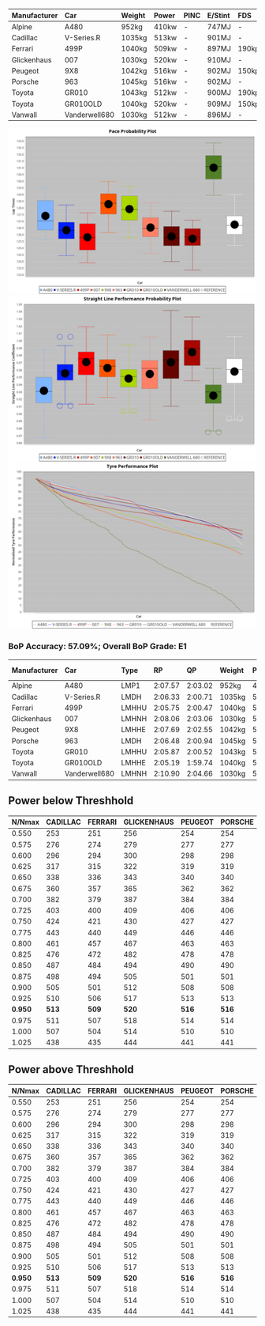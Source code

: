 |Manufacturer|Car|Weight|Power|PINC|E/Stint|FDS|
|:-|:-|:-|:-|:-|:-|:-|
|Alpine|A480|952kg|410kw|-|747MJ|-|
|Cadillac|V-Series.R|1035kg|513kw|-|901MJ|-|
|Ferrari|499P|1040kg|509kw|-|897MJ|190kph|
|Glickenhaus|007|1030kg|520kw|-|910MJ|-|
|Peugeot|9X8|1042kg|516kw|-|902MJ|150kph|
|Porsche|963|1045kg|516kw|-|902MJ|-|
|Toyota|GR010|1043kg|512kw|-|900MJ|190kph|
|Toyota|GR010OLD|1040kg|520kw|-|909MJ|150kph|
|Vanwall|Vanderwell680|1030kg|512kw|-|896MJ|-|

![PACECHART](./IMG/OFFICIAL.png)
![STRAIGHTLINEPERFORMANCECHART](./IMG/OFFICIAL_sp.png)
![TYREPERFORMANCECHART](./IMG/OFFICIAL_tw.png)

### BoP Accuracy: 57.09%; Overall BoP Grade: E1
|Manufacturer|Car|Type|RP|QP|Weight|Power¹|Threshhold|PINC|Power²|E/Stint|AVG Vmax|FDS|RDLC|L/Stint|BOP-Grade|ModelAccuracy|ModelPoints|Match%|
|:-|:-|:-|:-|:-|:-|:-|:-|:-|:-|:-|:-|:-|:-|:-|:-|:-|:-|:-|
|Alpine|A480|LMP1|2:07.57|2:03.02|952kg|410kw|0.0kph|-|410kw|747MJ|296.51kph|-|0.97|23|~A1|59.62%|840|100.00%|
|Cadillac|V-Series.R|LMDH|2:06.33|2:00.71|1035kg|513kw|0.0kph|-|513kw|901MJ|303.84kph|-|1.03|25|-C1|88.58%|2033|75.82%|
|Ferrari|499P|LMHHU|2:05.75|2:00.47|1040kg|509kw|0.0kph|-|509kw|897MJ|306.26kph|190kph|1.05|25|-E2|84.67%|2303|54.05%|
|Glickenhaus|007|LMHNH|2:08.06|2:03.06|1030kg|520kw|0.0kph|-|520kw|910MJ|306.22kph|-|0.95|25|+D1|96.64%|1639|69.99%|
|Peugeot|9X8|LMHHE|2:07.69|2:02.55|1042kg|516kw|0.0kph|-|516kw|902MJ|302.35kph|150kph|1.03|25|+B2|87.16%|2572|83.40%|
|Porsche|963|LMDH|2:06.48|2:00.94|1045kg|516kw|0.0kph|-|516kw|902MJ|304.03kph|-|1.02|25|-B2|93.05%|5740|80.06%|
|Toyota|GR010|LMHHU|2:05.87|2:00.52|1043kg|512kw|0.0kph|-|512kw|900MJ|306.34kph|190kph|1.05|25|-E1|90.17%|3255|57.19%|
|Toyota|GR010OLD|LMHHE|2:05.19|1:59.74|1040kg|520kw|0.0kph|-|520kw|909MJ|309.23kph|150kph|1.05|25|-Ω1|85.24%|1322|31.58%|
|Vanwall|Vanderwell680|LMHNH|2:10.90|2:04.66|1030kg|512kw|0.0kph|-|512kw|896MJ|298.78kph|-|1.01|25|+Ω2|91.33%|611|-38.32%|

## Power below Threshhold
|N/Nmax|CADILLAC|FERRARI|GLICKENHAUS|PEUGEOT|PORSCHE|TOYOTA|TOYOTA|VANWALL|​|RPM|A480|
|:-|:-|:-|:-|:-|:-|:-|:-|:-|:-|:-|:-|
|0.550|253|251|256|254|254|252|256|252|​|--|-|
|0.575|276|274|279|277|277|275|279|275|​|--|-|
|0.600|296|294|300|298|298|296|300|296|​|--|-|
|0.625|317|315|322|319|319|317|322|317|​|--|-|
|0.650|338|336|343|340|340|338|343|338|​|--|-|
|0.675|360|357|365|362|362|359|365|359|​|--|-|
|0.700|382|379|387|384|384|381|387|381|​|--|-|
|0.725|403|400|409|406|406|403|409|403|​|--|-|
|0.750|424|421|430|427|427|423|430|423|​|--|-|
|0.775|443|440|449|446|446|442|449|442|​|5000|241|
|0.800|461|457|467|463|463|460|467|460|​|5500|284|
|0.825|476|472|482|478|478|475|482|475|​|6000|318|
|0.850|487|484|494|490|490|486|494|486|​|6500|359|
|0.875|498|494|505|501|501|497|505|497|​|7000|401|
|0.900|505|501|512|508|508|504|512|504|​|7500|411|
|0.925|510|506|517|513|513|509|517|509|​|8000|407|
|**0.950**|**513**|**509**|**520**|**516**|**516**|**512**|**520**|**512**|**​**|**8500**|**410**|
|0.975|511|507|518|514|514|510|518|510|​|9000|205|
|1.000|507|504|514|510|510|506|514|506|​|--|-|
|1.025|438|435|444|441|441|437|444|437|​|--|-|

## Power above Threshhold
|N/Nmax|CADILLAC|FERRARI|GLICKENHAUS|PEUGEOT|PORSCHE|TOYOTA|TOYOTA|VANWALL|​|RPM|A480|
|:-|:-|:-|:-|:-|:-|:-|:-|:-|:-|:-|:-|
|0.550|253|251|256|254|254|252|256|252|​|--|-|
|0.575|276|274|279|277|277|275|279|275|​|--|-|
|0.600|296|294|300|298|298|296|300|296|​|--|-|
|0.625|317|315|322|319|319|317|322|317|​|--|-|
|0.650|338|336|343|340|340|338|343|338|​|--|-|
|0.675|360|357|365|362|362|359|365|359|​|--|-|
|0.700|382|379|387|384|384|381|387|381|​|--|-|
|0.725|403|400|409|406|406|403|409|403|​|--|-|
|0.750|424|421|430|427|427|423|430|423|​|--|-|
|0.775|443|440|449|446|446|442|449|442|​|5000|241|
|0.800|461|457|467|463|463|460|467|460|​|5500|284|
|0.825|476|472|482|478|478|475|482|475|​|6000|318|
|0.850|487|484|494|490|490|486|494|486|​|6500|359|
|0.875|498|494|505|501|501|497|505|497|​|7000|401|
|0.900|505|501|512|508|508|504|512|504|​|7500|411|
|0.925|510|506|517|513|513|509|517|509|​|8000|407|
|**0.950**|**513**|**509**|**520**|**516**|**516**|**512**|**520**|**512**|**​**|**8500**|**410**|
|0.975|511|507|518|514|514|510|518|510|​|9000|205|
|1.000|507|504|514|510|510|506|514|506|​|--|-|
|1.025|438|435|444|441|441|437|444|437|​|--|-|
